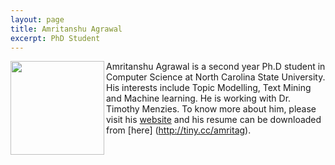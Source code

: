 ```yaml
---
layout: page
title: Amritanshu Agrawal
excerpt: PhD Student
---
```


 
<img align="left" width="150"
src="http://static.wixstatic.com/media/1bf308_01e141375f454173b368feb66f3ee865.png_srz_p_325_348_75_22_0.50_1.20_0.00_png_srz"> Amritanshu Agrawal is a second year
Ph.D student in Computer Science at North Carolina State University. 
His interests include Topic Modelling, Text Mining and Machine learning. He is working with Dr. Timothy Menzies.
To know more about him, please visit his [website](http://amritag.wixsite.com/amrit) 
and his resume can be downloaded from [here] (http://tiny.cc/amritag).

